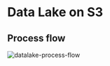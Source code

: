 # Data Lake on S3

## Process flow

![datalake-process-flow](https://user-images.githubusercontent.com/62965911/221398883-ae59594f-cc95-4950-93d8-ed4a0505ec02.svg)